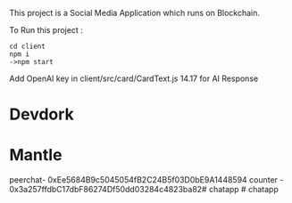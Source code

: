 
This project is a Social Media Application which runs on Blockchain.

To Run this project :

```shell
cd client
npm i
->npm start
```
Add OpenAI key in client/src/card/CardText.js 14.17 for AI Response

# Devdork
# Mantle

peerchat- 0xEe5684B9c5045054fB2C24B5f03D0bE9A1448594
counter - 0x3a257ffdbC17dbF86274Df50dd03284c4823ba82#   c h a t a p p  
 #   c h a t a p p  
 